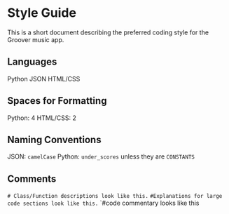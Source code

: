 # Style Guide
This is a short document describing the preferred coding style for the Groover music app. 

## Languages
Python
JSON
HTML/CSS

## Spaces for Formatting
Python: 4
HTML/CSS: 2

## Naming Conventions
JSON: `camelCase`
Python: `under_scores` unless they are `CONSTANTS`

## Comments
`# Class/Function descriptions look like this.`
`#Explanations for large code sections look like this.`
`#code commentary looks like this
